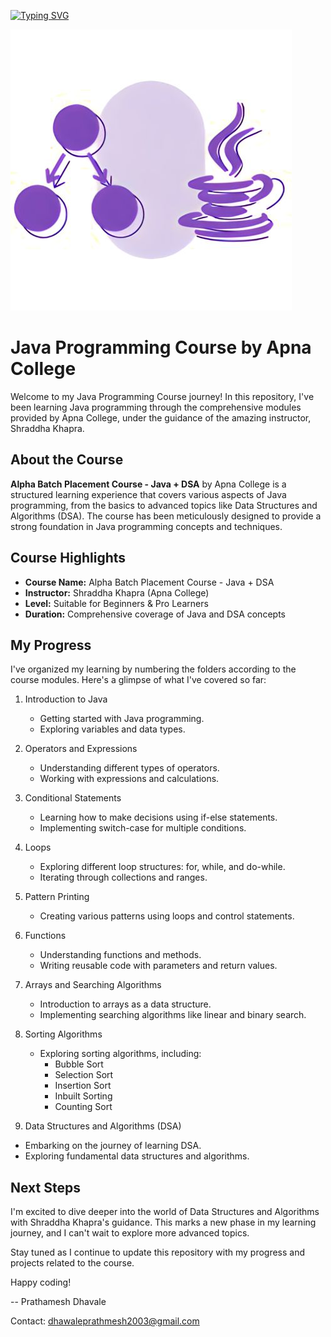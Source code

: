 [![Typing SVG](https://readme-typing-svg.demolab.com?font=ADLaM+Display&size=40&duration=4000&background=2400FF00&center=true&multiline=true&width=850&height=103&lines=Hey+There+%F0%9F%91%8B;Welcome+to+My+Repository)](https://git.io/typing-svg)

![Java DSA Image](/JavaDSA.jpg)

# Java Programming Course by Apna College

Welcome to my Java Programming Course journey! In this repository, I've been learning Java programming through the comprehensive modules provided by Apna College, under the guidance of the amazing instructor, Shraddha Khapra.

## About the Course

**Alpha Batch Placement Course - Java + DSA** by Apna College is a structured learning experience that covers various aspects of Java programming, from the basics to advanced topics like Data Structures and Algorithms (DSA). The course has been meticulously designed to provide a strong foundation in Java programming concepts and techniques.

## Course Highlights
- **Course Name:** Alpha Batch Placement Course - Java + DSA
- **Instructor:** Shraddha Khapra (Apna College)
- **Level:** Suitable for Beginners & Pro Learners
- **Duration:** Comprehensive coverage of Java and DSA concepts

## My Progress
I've organized my learning by numbering the folders according to the course modules. Here's a glimpse of what I've covered so far:

1. Introduction to Java
   - Getting started with Java programming.
   - Exploring variables and data types.

2. Operators and Expressions
   - Understanding different types of operators.
   - Working with expressions and calculations.

3. Conditional Statements
   - Learning how to make decisions using if-else statements.
   - Implementing switch-case for multiple conditions.

4. Loops
   - Exploring different loop structures: for, while, and do-while.
   - Iterating through collections and ranges.

5. Pattern Printing
   - Creating various patterns using loops and control statements.

6. Functions
   - Understanding functions and methods.
   - Writing reusable code with parameters and return values.

8. Arrays and Searching Algorithms
   - Introduction to arrays as a data structure.
   - Implementing searching algorithms like linear and binary search.

9. Sorting Algorithms
   - Exploring sorting algorithms, including:
     - Bubble Sort
     - Selection Sort
     - Insertion Sort
     - Inbuilt Sorting
     - Counting Sort

10. Data Structures and Algorithms (DSA)
   - Embarking on the journey of learning DSA.
   - Exploring fundamental data structures and algorithms.

## Next Steps

I'm excited to dive deeper into the world of Data Structures and Algorithms with Shraddha Khapra's guidance. This marks a new phase in my learning journey, and I can't wait to explore more advanced topics.

Stay tuned as I continue to update this repository with my progress and projects related to the course.

Happy coding!

-- Prathamesh Dhavale

Contact: dhawaleprathmesh2003@gmail.com